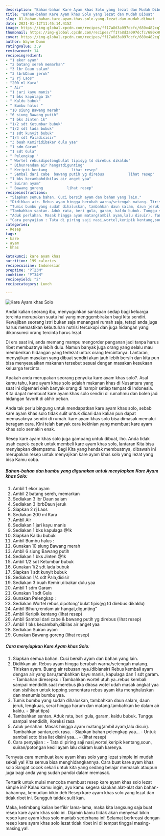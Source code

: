 ```yaml
---
description: "Bahan-bahan Kare Ayam khas Solo yang lezat dan Mudah Dibuat"
title: "Bahan-bahan Kare Ayam khas Solo yang lezat dan Mudah Dibuat"
slug: 81-bahan-bahan-kare-ayam-khas-solo-yang-lezat-dan-mudah-dibuat
date: 2021-01-12T11:46:14.415Z
image: https://img-global.cpcdn.com/recipes/ff17a8d3a097dcfc/680x482cq70/kare-ayam-khas-solo-foto-resep-utama.jpg
thumbnail: https://img-global.cpcdn.com/recipes/ff17a8d3a097dcfc/680x482cq70/kare-ayam-khas-solo-foto-resep-utama.jpg
cover: https://img-global.cpcdn.com/recipes/ff17a8d3a097dcfc/680x482cq70/kare-ayam-khas-solo-foto-resep-utama.jpg
author: Wayne Dunn
ratingvalue: 3.9
reviewcount: 14
recipeingredient:
- "1 ekor ayam"
- "2 batang sereh memarkan"
- "3 lbr Daun salam"
- "3 lbrbDaun jeruk"
- "2 rj Laos"
- "200 ml Kara"
- " Air"
- "1 jari kayu manis"
- "1 bks kapulaga 1k"
- " Kaldu bubuk"
- " Bumbu halus "
- "10 siung Bawang merah"
- "6 siung Bawang putih"
- "1 bks Jinten 1k"
- "1/2 sdt Ketumbar bubuk"
- "1/2 sdt lada bubuk"
- "1 sdt kunyit bubuk"
- "1/4 sdt Paladisisir"
- "3 buah Kemiridibakar dulu yaa"
- "1 sdm Garam"
- "1 sdt Gula"
- " Pelengkap "
- " Wortel rebusdipotongbulat tipisyg td direbus dikaldu"
- " Bihunrendam air hangatdigunting"
- " Keripik kentang           lihat resep"
- " Sambal dari cabe  bawang putih yg direbus           lihat resep"
- "1 bks kecambahdibilas air anget yaa"
- " Suiran ayam"
- " Bawang goreng           lihat resep"
recipeinstructions:
- "Siapkan semua bahan. Cuci bersih ayam dan bahan yang lain."
- "Didihkan air. Rebus ayam hingga berubah warna/setengah matang. Tiriskan ayam. Buang air rebusan nya.(diblansir) Rebus kembali ayam dengan air yang baru,tambahkan kayu manis, kapulaga dan 1 sdt garam. Tambahan diresepku : Tambahkan wortel utuh ya..rebus kembali sampai mendidih.saat merebus jika dirasa wotel udah masak angkat yaa dan sisihkan untuk topping.sementara rebus ayam kita menghaluskan dan menumis bumbu yaa."
- "Tumis bumbu yang sudah dihaluskan, tambahkan daun salam, daun jeruk, lengkuas, serai hingga harum dan matang.tambahkan ke dalam air kaldu.           (lihat tips)"
- "Tambahkan santan. Aduk rata, beri gula, garam, kaldu bubuk. Tunggu sampai mendidih, Koreksi rasa"
- "Aduk perlahan. Masak hingga ayam matang(ambil ayam,lalu disuir). Tambahkan santan,cek rasa. Siapkan bahan pelengkap yaa... Untuk sambal soto bisa liat disini yaa...           (lihat resep)"
- "Cara penyajian : Tata di piring saji nasi,wortel,keripik kentang,soun, suiran/potongan kecil ayam lalu disiram kuah karenya."
categories:
- Resep
tags:
- kare
- ayam
- khas

katakunci: kare ayam khas 
nutrition: 199 calories
recipecuisine: Indonesian
preptime: "PT23M"
cooktime: "PT34M"
recipeyield: "2"
recipecategory: Lunch

---
```



![Kare Ayam khas Solo](https://img-global.cpcdn.com/recipes/ff17a8d3a097dcfc/680x482cq70/kare-ayam-khas-solo-foto-resep-utama.jpg)

Andai kalian seorang ibu, menyuguhkan santapan sedap bagi keluarga tercinta merupakan suatu hal yang menggembirakan bagi kita sendiri. Kewajiban seorang istri bukan saja menangani rumah saja, tetapi anda juga harus memastikan kebutuhan nutrisi tercukupi dan juga hidangan yang dikonsumsi orang tercinta harus lezat.

Di era  saat ini, anda memang mampu mengorder panganan jadi tanpa harus ribet membuatnya lebih dulu. Namun banyak juga orang yang selalu mau memberikan hidangan yang terlezat untuk orang tercintanya. Lantaran, menyajikan masakan yang dibuat sendiri akan jauh lebih bersih dan kita pun bisa menyesuaikan makanan tersebut sesuai dengan masakan kesukaan keluarga tercinta. 



Apakah anda merupakan seorang penyuka kare ayam khas solo?. Asal kamu tahu, kare ayam khas solo adalah makanan khas di Nusantara yang saat ini digemari oleh banyak orang di hampir setiap tempat di Indonesia. Kita dapat membuat kare ayam khas solo sendiri di rumahmu dan boleh jadi hidangan favorit di akhir pekan.

Anda tak perlu bingung untuk mendapatkan kare ayam khas solo, sebab kare ayam khas solo tidak sulit untuk dicari dan kalian pun dapat memasaknya sendiri di rumah. kare ayam khas solo bisa dimasak memalui beragam cara. Kini telah banyak cara kekinian yang membuat kare ayam khas solo semakin enak.

Resep kare ayam khas solo juga gampang untuk dibuat, lho. Anda tidak usah capek-capek untuk membeli kare ayam khas solo, lantaran Kita bisa menyiapkan ditempatmu. Bagi Kita yang hendak membuatnya, dibawah ini merupakan resep untuk menyajikan kare ayam khas solo yang lezat yang bisa Kamu coba.

<!--inarticleads1-->

##### Bahan-bahan dan bumbu yang digunakan untuk menyiapkan Kare Ayam khas Solo:

1. Ambil 1 ekor ayam
1. Ambil 2 batang sereh, memarkan
1. Sediakan 3 lbr Daun salam
1. Sediakan 3 lbrbDaun jeruk
1. Siapkan 2 rj Laos
1. Sediakan 200 ml Kara
1. Ambil  Air
1. Sediakan 1 jari kayu manis
1. Sediakan 1 bks kapulaga @1k
1. Siapkan  Kaldu bubuk
1. Ambil  Bumbu halus :
1. Gunakan 10 siung Bawang merah
1. Ambil 6 siung Bawang putih
1. Sediakan 1 bks Jinten @1k
1. Ambil 1/2 sdt Ketumbar bubuk
1. Gunakan 1/2 sdt lada bubuk
1. Siapkan 1 sdt kunyit bubuk
1. Sediakan 1/4 sdt Pala,disisir
1. Sediakan 3 buah Kemiri,dibakar dulu yaa
1. Ambil 1 sdm Garam
1. Gunakan 1 sdt Gula
1. Gunakan  Pelengkap :
1. Sediakan  Wortel rebus,dipotong&#34;bulat tipis(yg td direbus dikaldu)
1. Ambil  Bihun,rendam air hangat,digunting&#34;
1. Ambil  Keripik kentang           (lihat resep)
1. Ambil  Sambal dari cabe &amp; bawang putih yg direbus           (lihat resep)
1. Ambil 1 bks kecambah,dibilas air anget yaa
1. Sediakan  Suiran ayam
1. Gunakan  Bawang goreng           (lihat resep)




<!--inarticleads2-->

##### Cara menyiapkan Kare Ayam khas Solo:

1. Siapkan semua bahan. Cuci bersih ayam dan bahan yang lain.
1. Didihkan air. Rebus ayam hingga berubah warna/setengah matang. Tiriskan ayam. Buang air rebusan nya.(diblansir) Rebus kembali ayam dengan air yang baru,tambahkan kayu manis, kapulaga dan 1 sdt garam. - Tambahan diresepku : Tambahkan wortel utuh ya..rebus kembali sampai mendidih.saat merebus jika dirasa wotel udah masak angkat yaa dan sisihkan untuk topping.sementara rebus ayam kita menghaluskan dan menumis bumbu yaa.
1. Tumis bumbu yang sudah dihaluskan, tambahkan daun salam, daun jeruk, lengkuas, serai hingga harum dan matang.tambahkan ke dalam air kaldu. -           (lihat tips)
1. Tambahkan santan. Aduk rata, beri gula, garam, kaldu bubuk. Tunggu sampai mendidih, Koreksi rasa
1. Aduk perlahan. Masak hingga ayam matang(ambil ayam,lalu disuir). Tambahkan santan,cek rasa. - Siapkan bahan pelengkap yaa... - Untuk sambal soto bisa liat disini yaa... -           (lihat resep)
1. Cara penyajian : - Tata di piring saji nasi,wortel,keripik kentang,soun, suiran/potongan kecil ayam lalu disiram kuah karenya.




Ternyata cara membuat kare ayam khas solo yang lezat simple ini mudah sekali ya! Kita semua bisa menghidangkannya. Cara buat kare ayam khas solo Sangat cocok sekali untuk kita yang sedang belajar memasak ataupun juga bagi anda yang sudah pandai dalam memasak.

Tertarik untuk mulai mencoba membuat resep kare ayam khas solo lezat simple ini? Kalau kamu ingin, ayo kamu segera siapkan alat-alat dan bahan-bahannya, kemudian bikin deh Resep kare ayam khas solo yang lezat dan tidak ribet ini. Sungguh taidak sulit kan. 

Maka, ketimbang kalian berfikir lama-lama, maka kita langsung saja buat resep kare ayam khas solo ini. Dijamin kamu tiidak akan menyesal bikin resep kare ayam khas solo mantab sederhana ini! Selamat berkreasi dengan resep kare ayam khas solo lezat tidak ribet ini di tempat tinggal masing-masing,ya!.

